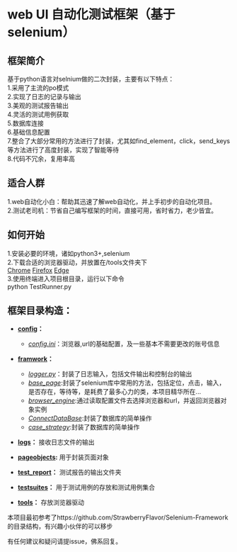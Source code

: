 # web UI 自动化测试框架（基于selenium）
## 框架简介 ##
基于python语言对selnium做的二次封装，主要有以下特点：  
1.采用了主流的po模式  
2.实现了日志的记录与输出  
3.美观的测试报告输出  
4.灵活的测试用例获取  
5.数据库连接  
6.基础信息配置  
7.整合了大部分常用的方法进行了封装，尤其如find_element，click，send_keys等方法进行了高度封装，实现了智能等待  
8.代码不冗余，复用率高  

## 适合人群  ##
1.web自动化小白：帮助其迅速了解web自动化，并上手初步的自动化项目。  
2.测试老司机：节省自己编写框架的时间，直接可用，省时省力，老少皆宜。  

## 如何开始  ##
1.安装必要的环境，诸如python3+,selenium  
2.下载合适的浏览器驱动，并放置在/tools文件夹下  
[Chrome](http://chromedriver.storage.googleapis.com/index.html) [Firefox](https://github.com/mozilla/geckodriver/releases) [Edge](https://developer.microsoft.com/en-us/microsoft-edge/tools/webdriver/)  
3.使用终端进入项目根目录，运行以下命令  
python TestRunner.py  

## 框架目录构造： ##

- **[config](https://github.com/RongXiaoCong/WebUI-Automation-Frame/tree/master/config)：**
    - *[config.ini](https://github.com/RongXiaoCong/WebUI-Automation-Frame/blob/master/config/config.ini)*：浏览器,url的基础配置，及一些基本不需要更改的账号信息

- **[framwork](https://github.com/RongXiaoCong/WebUI-Automation-Frame/tree/master/framework)：**
	- *[logger.py](https://github.com/RongXiaoCong/WebUI-Automation-Frame/blob/master/framework/logger.py)*：封装了日志输入，包括文件输出和控制台的输出
	- *[base_page](https://github.com/RongXiaoCong/WebUI-Automation-Frame/blob/master/framework/base_page.py)*:封装了selenium库中常用的方法，包括定位，点击，输入，是否存在，等待等，是耗费了最多心力的类，本项目精华所在...
	- *[browser_engine](https://github.com/RongXiaoCong/WebUI-Automation-Frame/blob/master/framework/browser_engine.py)*:通过读取配置文件去选择浏览器和url，并返回浏览器对象实例
    - *[ConnectDataBase](https://github.com/RongXiaoCong/WebUI-Automation-Frame/blob/master/framework/ConnectDataBase.py)*:封装了数据库的简单操作
    - *[case_strategy](https://github.com/RongXiaoCong/WebUI-Automation-Frame/blob/master/framework/case_strategy.py)*:封装了数据库的简单操作

- **[logs](https://github.com/RongXiaoCong/WebUI-Automation-Frame/tree/master/logs)：**
接收日志文件的输出

- **[pageobjects](https://github.com/RongXiaoCong/WebUI-Automation-Frame/tree/master/pageobjects):**
用于封装页面对象

- **[test_report](https://github.com/RongXiaoCong/WebUI-Automation-Frame/tree/master/test_report)：**
测试报告的输出文件夹

- **[testsuites](https://github.com/RongXiaoCong/WebUI-Automation-Frame/tree/master/test_suites)：**
用于测试用例的存放和测试用例集合

- **[tools](https://github.com/RongXiaoCong/WebUI-Automation-Frame/tree/master/tools)：**
存放浏览器驱动

  
  
本项目最初参考了https://github.com/StrawberryFlavor/Selenium-Framework 的目录结构，有兴趣小伙伴的可以移步

有任何建议和疑问请提issue，佛系回复。
